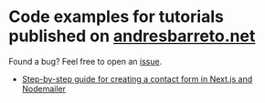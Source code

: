# Code examples for tutorials published on [andresbarreto.net](https://andresbarreto.net/)

Found a bug? Feel free to open an [issue](https://github.com/andresebr/blog-tutorials/issues).

- [Step-by-step guide for creating a contact form in Next.js and Nodemailer](https://www.andresbarreto.net/blog/nextjs-contact-form)

